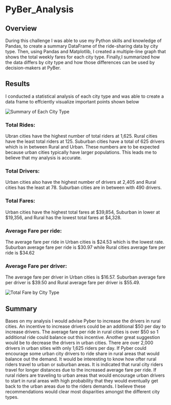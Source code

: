 # PyBer_Analysis
## Overview 
During this challenge I was able to use my Python skills and knowledge of Pandas, to create a summary DataFrame of the ride-sharing data by city type. Then, using Pandas and Matplotlib, I created a multiple-line graph that shows the total weekly fares for each city type. Finally,I summarized how the data differs by city type and how those differences can be used by decision-makers at PyBer.

## Results
I conducted a statistical analysis of each city type and was able to create a data frame to effciently visualize important points shown below

![Summary of Each City Type](Documents/DataAnalytics/Resources/type_summary.png)

### Total Rides:
Ubran cities have the highest number of total riders at 1,625. Rural cities have the least total riders at 125. Suburban cities have a total of 625 drivers which is in between Rural and Urban. These numbers are to be expected because urban cities typically have larger populations. This leads me to believe that my analysis is accurate.
### Total Drivers: 
Urban cities also have the highest number of drivers at 2,405 and Rural cities has the least at 78. Suburban cities are in between with 490 drivers.
### Total Fares:
Urban cities have the highest total fares at $39,854, Suburban in lower at $19,356, and Rural has the lowest total fares at $4,328. 
### Average Fare per ride:
The average fare per ride in Urban cities is $24.53 which is the lowest rate. Suburban average fare per ride is $30.97 while Rural cities average fare per ride is $34.62
### Average Fare per driver:
The average fare per driver in Urban cities is $16.57. Suburban average fare per driver is $39.50 and Rural average fare per driver is $55.49.

![Total Fare by City Type](Documents/DataAnalytics/Resources/Total_Fare_By_City_Type.png)

## Summary
Bases on my analysis I would advise Pyber to increase the drivers in rural cities. An incentive to increase drivers could be an additional $50 per day to increase drivers. The average fare per ride in rural cities is over $50 so 1 additional ride could balance out this incentive. Another great suggestion would be to decrease the drivers in urban cities. There are over 2,000 drivers in urban sities with only 1,625 riders per day. If Pyber could encourage some urban city drivers to ride share in rural areas that would balance out the demand. It would be interesting to know how ofter rural riders travel to urban or suburban areas. It is indicated that rural city riders travel for longer distances due to the increased average fare per ride. If rural riders are traveling to urban areas that would encourage urban drivers to start in rural areas with high probability that they would eventually get back to the urban areas due to the riders demands. I believe these recommendations would clear most disparities amongst the different city types.
